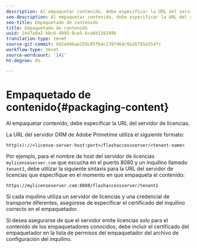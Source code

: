 ```yaml
---
description: Al empaquetar contenido, debe especificar la URL del servidor de licencias.
seo-description: Al empaquetar contenido, debe especificar la URL del servidor de licencias.
seo-title: Empaquetado de contenido
title: Empaquetado de contenido
uuid: 2e47a9a2-bbc6-4995-8ce5-6ca6b116349b
translation-type: tm+mt
source-git-commit: 9d2e046ae259c05fb4c278f464c9a26795e554fc
workflow-type: tm+mt
source-wordcount: '141'
ht-degree: 0%

---
```



# Empaquetado de contenido{#packaging-content}

Al empaquetar contenido, debe especificar la URL del servidor de licencias.

La URL del servidor DRM de Adobe Primetime utiliza el siguiente formato:

```
http(s)://<license-server-host:port>/flashaccessserver/<tenant-name>
```

Por ejemplo, para el nombre de host del servidor de licencias `mylicenseserver.com` que escucha en el puerto 8080 y un inquilino llamado *`tenant1`*, debe utilizar la siguiente sintaxis para la URL del servidor de licencias que especifique en el momento en que empaqueta el contenido:

```
https://mylicenseserver.com:8080/flashaccessserver/tenant1
```

Si cada inquilino utiliza un servidor de licencias y una credencial de transporte diferentes, asegúrese de especificar el certificado del inquilino correcto en el empaquetador.

Si desea asegurarse de que el servidor emite licencias solo para el contenido de los empaquetadores conocidos, debe incluir el certificado del empaquetador en la lista de permisos del empaquetador del archivo de configuración del inquilino.
